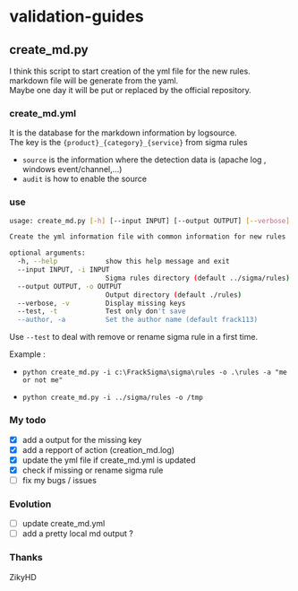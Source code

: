 # validation-guides

## create_md.py
I think this script to start creation of the yml file for the new rules.\
markdown file will be generate from the yaml.\
Maybe one day it will be put or replaced by the official repository.

### create_md.yml 
It is the database for the markdown information by logsource.\
The key is the `{product}_{category}_{service}` from sigma rules
- `source` is the information where the detection data is (apache log , windows event/channel,...)
- `audit` is how to enable the source 

### use
```bash
usage: create_md.py [-h] [--input INPUT] [--output OUTPUT] [--verbose] [--test] [--author]

Create the yml information file with common information for new rules

optional arguments:
  -h, --help            show this help message and exit
  --input INPUT, -i INPUT
                        Sigma rules directory (default ../sigma/rules)
  --output OUTPUT, -o OUTPUT
                        Output directory (default ./rules)
  --verbose, -v         Display missing keys
  --test, -t            Test only don't save
  --author, -a          Set the author name (default frack113)
```

Use `--test` to deal with remove or rename sigma rule in a first time.

Example :

- `python create_md.py -i c:\FrackSigma\sigma\rules -o .\rules -a "me or not me" `

- `python create_md.py -i ../sigma/rules -o /tmp`

### My todo

- [X] add a output for the missing key
- [X] add a repport of action (creation_md.log)
- [X] update the yml file if create_md.yml is updated
- [X] check if missing or rename sigma rule
- [ ] fix my bugs / issues

### Evolution

- [ ] update create_md.yml
- [ ] add a pretty local md output ?

### Thanks
ZikyHD

